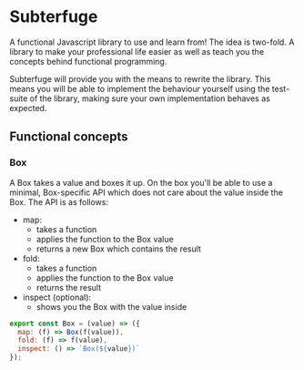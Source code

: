 # Subterfuge

A functional Javascript library to use and learn from! The idea is two-fold. A library 
to make your professional life easier as well as teach you the concepts behind functional programming.

Subterfuge will provide you with the means to rewrite the library. This means 
you will be able to implement the behaviour yourself using the test-suite of 
the library, making sure your own implementation behaves as expected.

## Functional concepts
### Box
A Box takes a value and boxes it up. On the box you'll be able to use a minimal, Box-specific API 
which does not care about the value inside the Box. The API is as follows:

- map:
    - takes a function
    - applies the function to the Box value
    - returns a new Box which contains the result    
- fold:
    - takes a function
    - applies the function to the Box value
    - returns the result
- inspect (optional):
    - shows you the Box with the value inside

```javascript
export const Box = (value) => ({
  map: (f) => Box(f(value)),
  fold: (f) => f(value),
  inspect: () => `Box(${value})`
});
```
